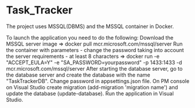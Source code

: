 # Task_Tracker
The project uses MSSQL(DBMS) and the MSSQL container in Docker.

To launch the application you need to do the following:
Download the MSSQL server image => docker pull mcr.microsoft.com/mssql/server
Run the container with parameters - change the password taking into account the server requirements - at least 8 characters => docker run -e "ACCEPT_EULA=Y" -e "SA_PASSWORD=yourpassword" -p 1433:1433 -d mcr.microsoft.com/mssql/server
After starting the database server, go to the database server and create the database with the name "TaskTrackerDB".
Change password in appsettings.json file.
On PM console on Visual Studio create migration (add-migration 'migration name') and update the database (update-database).
Run the application in Visual Studio.
